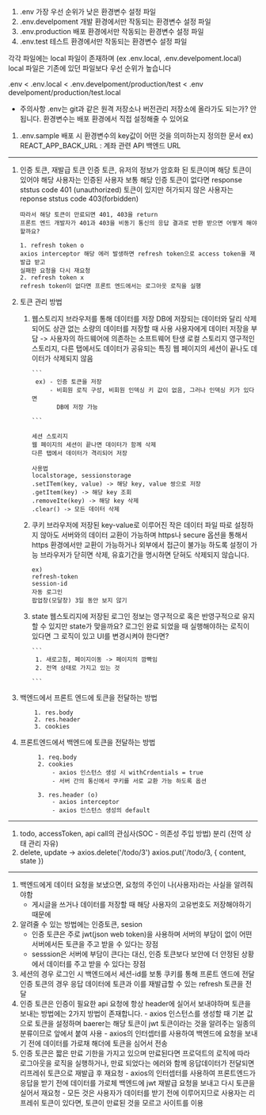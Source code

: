 1. .env
   가장 우선 순위가 낮은 환경변수 설정 파일
2. .env.develpoment
   개발 환경에서만 작동되는 환경변수 설정 파일
3. .env.production
   배포 환경에서만 작동되는 환경변수 설정 파일
4. .env.test
   테스트 환경에서만 작동되는 환경변수 설정 파일

각각 파일에는 local 파일이 존재하며 (ex .env.local, .env.develpoment.local)
local 파일은 기존에 있던 파일보다 우선 순위가 높습니다

.env < .env.local < .env.develpoment/production/test < .env develpoment/production/test.local

- 주의사항
  .env는 git과 같은 원격 저장소나 버전관리 저장소에 올라가도 되는가?
  안됩니다. 환경변수는 배포 환경에서 직접 설정해줄 수 있어요

1. .env.sample
   배포 시 환경변수의 key값이 어떤 것을 의미하는지 정의한 문서
   ex) REACT_APP_BACK_URL : 계좌 관련 API 백엔드 URL

---

1.  인증 토큰, 재발급 토큰
    인증 토큰, 유저의 정보가 암호화 된 토큰이며 해당 토큰이 있어야 해당 사용자는 인증된 사용자
    보통 해당 인증 토큰이 없다면 response ststus code 401 (unauthorized)
    토큰이 있지만 허가되지 않은 사용자는 reponse ststus code 403(forbidden)

        따라서 해당 토큰이 만료되면 401, 403을 return
        프론트 엔드 개발자가 401과 403을 비동기 통신의 응답 결과로 반환 받으면 어떻게 해야할까요?

        1. refresh token o
        axios interceptor 해당 에러 발생하면 refresh token으로 access token을 재발급 받고
        실패한 요청을 다시 재요청
        2. refresh token x
        refresh token이 없다면 프론트 엔드에서는 로그아웃 로직을 실행

2.  토큰 관리 방법

    1.  웹스토리지
        브라우저를 통해 데이터를 저장
        DB에 저장되는 데이터와 달리 삭제되어도 상관 없는 소량의 데이터를 저장할 때 사용
        사용자에게 데이터 저장을 부담 -> 사용자의 하드웨어에 의존하는 소프트웨어 탄생
        로컬 스토리지
        영구적인 스토리지, 다른 탭에서도 데이터가 공유되는 특징
        웹 페이지의 세션이 끝나도 데이터가 삭제되지 않음

            ```
             ex) - 인증 토큰을 저장
                 - 비회원 로직 구성, 비회원 인덱싱 키 값이 없음, 그러나 인덱싱 키가 있다면
                   DB에 저장 가능

            ```

            세션 스토리지
            웹 페이지의 세션이 끝나면 데이터가 함께 삭제
            다른 탭에서 데이터가 격리되어 저장

            사용법
            localstorage, sessionstorage
            .setITem(key, value) -> 해당 key, value 쌍으로 저장
            .getItem(key) -> 해당 key 조회
            .removeIte(key) -> 해당 key 삭제
            .clear() -> 모든 데이터 삭제

    2.  쿠키
        브라우저에 저장된 key-value로 이루어진 작은 데이터 파일
        따로 설정하지 않아도 서버와의 데이터 교환이 가능하며
        https나 secure 옵션을 통해서 https 환경에서만 교환이 가능하거나 외부에서 접근이 불가능 하도록
        설정이 가능
        브라우저가 닫히면 삭제, 유효기간을 명시하면 닫혀도 삭제되지 않습니다.

            ex)
            refresh-token
            session-id
            자동 로그인
            팝업창(모달창) 3일 동안 보지 않기

    3.  state
        웹스토리지에 저장된 로그인 정보는 영구적으로 혹은 반영구적으로 유지할 수 있지만
        state가 맞을까요?
        로그인 완료 되었을 때 실행해야하는 로직이 있다면 그 로직이 있고 UI를 변경시켜야 한다면?

            ```
             1. 새로고침, 페이지이동 -> 페이지의 깜빡임
             2. 전역 상태로 가지고 있는 것

            ```

3.  백엔드에서 프론트 엔드에 토큰을 전달하는 방법

    ```
        1. res.body
        2. res.header
        3. cookies

    ```

4.  프론트엔드에서 백엔드에 토큰을 전달하는 방법

    ```
         1. req.body
         2. cookies
             - axios 인스턴스 생성 시 withCrdentials = true
             - 서버 간의 통신에서 쿠키를 서로 교환 가능 하도록 옵션

         3. res.header (o)
             - axios interceptor
             - axios 인스턴스 생성의 default

    ```

---

1. todo, accessToken, api call의 관심사(SOC - 의존성 주입 방법) 분리 (전역 상태 관리 자유)
2. delete, update -> axios.delete('/todo/3')
   axios.put('/todo/3, { content, state })

---

1. 백엔드에게 데이터 요청을 보냈으면, 요청의 주인이 나(사용자)라는 사실을 알려줘야함
   - 게시글을 쓰거나 데이터를 저장할 때 해당 사용자의 고유번호도 저장해야하기 때문에
2. 알려줄 수 있는 방법에는 인증토큰, sesion
   - 인증 토큰은 주로 jwt(json web token)을 사용하며 서버의 부담이 없이 어떤 서버에서든 토큰을
     주고 받을 수 있다는 장점
   - sesssion은 서버에 부담이 큰다는 대신, 인증 토큰보다 보안에 더 안정된 상황에서 데이터를 주고
     받을 수 있다는 장점
3. 세션의 경우 로그인 시 백엔드에서 세션-id를 보통 쿠키를 통해 프론트 엔드에 전달
   인증 토큰의 경우 응답 데이터에 토큰과 이를 재발급할 수 있는 refresh 토큰을 전달
4. 인증 토큰은 인증이 필요한 api 요청에 항상 header에 실어서 보내야하며
   토큰을 보내는 방법에는 2가지 방법이 존재합니다. - axios 인스턴스를 생성할 때 기본 값으로 토큰을 설정하며
   baerer는 해당 토큰이 jwt 토큰이라는 것을 알려주는 일종의 분류이므로 앞에서 붙여 사용 - axios의 인터셉터를 사용하여 백엔드에 요청을 보내기 전에
   데이터를 가로채 해더에 토큰을 심어서 전송
5. 인증 토큰은 짧은 만료 기한을 가지고 있으며 만료된다면 프로덕트의 로직에 따라 로그아웃을 로직을
   실행하거나, 만료 되었다는 에러와 함께 응답데이터가 전달되면 리프레쉬 토큰으로 재발급 후 재요청 - axios의 인터셉터를 사용하여 프론트엔드가 응답을 받기 전에
   데이터를 가로체 백엔드에 jwt 재발급 요청을 보내고 다시 토큰을 실어서 재요청 - 모든 것은 사용자가 데이터를 받기 전에 이루어지므로
   사용자는 리프레쉬 토큰이 있다면, 토큰이 만료된 것을 모르고 사이트를 이용
